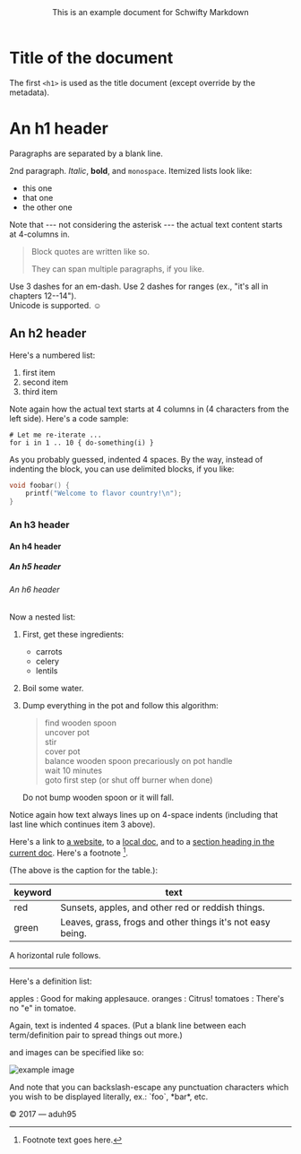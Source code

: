 <header>
This is an example document for Schwifty Markdown
</header>

# Title of the document

The first `<h1>` is used as the title document (except override by the metadata).

# An h1 header

Paragraphs are separated by a blank line.

2nd paragraph. _Italic_, **bold**, and `monospace`. Itemized lists look like:

* this one
* that one
* the other one

Note that --- not considering the asterisk --- the actual text content starts at
4-columns in.

> Block quotes are written like so.
>
> They can span multiple paragraphs, if you like.

Use 3 dashes for an em-dash. Use 2 dashes for ranges (ex., "it's all in chapters
12--14").\
Unicode is supported. ☺

## An h2 header

Here's a numbered list:

1. first item
2. second item
3. third item

Note again how the actual text starts at 4 columns in (4 characters from the
left side). Here's a code sample:

    # Let me re-iterate ...
    for i in 1 .. 10 { do-something(i) }

As you probably guessed, indented 4 spaces. By the way, instead of indenting the
block, you can use delimited blocks, if you like:

```c
void foobar() {
    printf("Welcome to flavor country!\n");
}
```

### An h3 header

#### An h4 header

##### An h5 header

###### An h6 header

Now a nested list:

1. First, get these ingredients:

   * carrots
   * celery
   * lentils

2. Boil some water.

3. Dump everything in the pot and follow this algorithm:

   > find wooden spoon\
   > uncover pot\
   > stir\
   > cover pot\
   > balance wooden spoon precariously on pot handle\
   > wait 10 minutes\
   > goto first step (or shut off burner when done)

   Do not bump wooden spoon or it will fall.

Notice again how text always lines up on 4-space indents (including that last
line which continues item 3 above).

Here's a link to [a website](http://foo.bar), to a [local doc](local-doc.html),
and to a [section heading in the current doc](#an-h2-header). Here's a footnote
[^1].

[^1]: Footnote text goes here.

(The above is the caption for the table.):

| keyword | text                                                       |
| ------- | ---------------------------------------------------------- |
| red     | Sunsets, apples, and other red or reddish things.          |
| green   | Leaves, grass, frogs and other things it's not easy being. |

A horizontal rule follows.

---

Here's a definition list:

apples : Good for making applesauce. oranges : Citrus! tomatoes : There's no "e"
in tomatoe.

Again, text is indented 4 spaces. (Put a blank line between each term/definition
pair to spread things out more.)

and images can be specified like so:

![example image](example-image.png "An exemplary image")

And note that you can backslash-escape any punctuation characters which you wish
to be displayed literally, ex.: \`foo\`, \*bar\*, etc.

<footer>
&copy; 2017 &mdash; aduh95
</footer>
